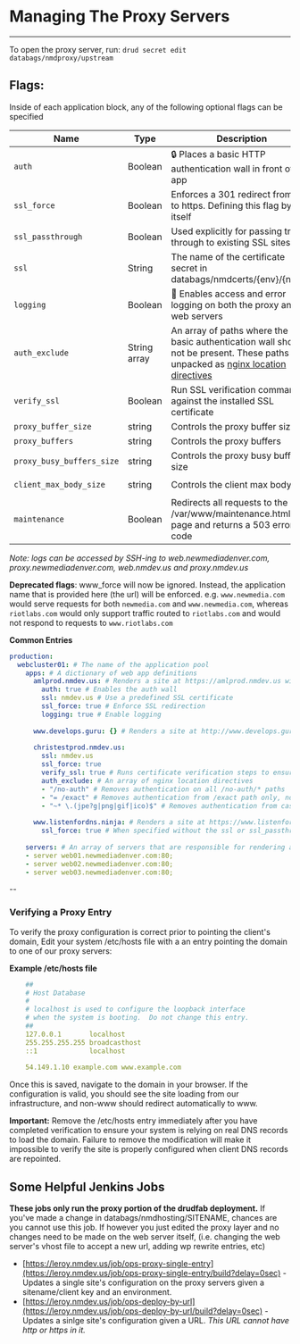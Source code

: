 # Managing The Proxy Servers
---

To open the proxy server, run: `drud secret edit databags/nmdproxy/upstream`

## Flags:
Inside of each application block, any of the following optional flags can be specified

| Name | Type  | Description | Example 
|------|-------|-------------|---------
| `auth` | Boolean | :lock: Places a basic HTTP authentication wall in front of the app | `auth: true` 
| `ssl_force` | Boolean | Enforces a 301 redirect from http to https. Defining this flag by itself  | `ssl_force: true`
| `ssl_passthrough` | Boolean | Used explicitly for passing traffic through to existing SSL sites | `ssl_passthrough: true`
| `ssl` | String | The name of the certificate secret in databags/nmdcerts/{env}/{name} | `ssl: "newmedia.com"`
| `logging` | Boolean | :page_with_curl: Enables access and error logging on both the proxy and web servers | `logging: true`
| `auth_exclude` | String array | An array of paths where the basic authentication wall should not be present. These paths are unpacked as [nginx location directives](https://www.digitalocean.com/community/tutorials/understanding-nginx-server-and-location-block-selection-algorithms#matching-location-blocks) | (Single line example, see multiline in the example below) - `auth_exclude: { '/not-auth', '/api', '/dumb_module_path' }` 
| `verify_ssl` | Boolean | Run SSL verification commands against the installed SSL certificate | `verify_ssl: true`
| `proxy_buffer_size` | string | Controls the proxy buffer size |  `proxy_buffer_size: "25m"`
| `proxy_buffers` | string | Controls the proxy buffers | `proxy_buffers: "8 25m"`
| `proxy_busy_buffers_size` | string | Controls the proxy busy buffers size | `proxy_busy_buffers_size: "25m"`
| `client_max_body_size` | string | Controls the client max body size | `client_max_body_size: "25m"`
| `maintenance` | Boolean | Redirects all requests to the /var/www/maintenance.html page and returns a 503 error code | `maintenance: true`

_Note: logs can be accessed by SSH-ing to web.newmediadenver.com, proxy.newmediadenver.com, web.nmdev.us and proxy.nmdev.us_

**Deprecated flags**:
www_force will now be ignored. Instead, the application name that is provided here (the url) will be enforced. e.g. `www.newmedia.com` would serve requests for both `newmedia.com` and `www.newmedia.com`, whereas `riotlabs.com` would only support traffic routed to `riotlabs.com` and would not respond to requests to `www.riotlabs.com`

**Common Entries**

```yaml
production:
  webcluster01: # The name of the application pool
    apps: # A dictionary of web app definitions
      amlprod.nmdev.us: # Renders a site at https://amlprod.nmdev.us with an authentication wall in front of it and logging turned on
        auth: true # Enables the auth wall
        ssl: nmdev.us # Use a predefined SSL certificate
        ssl_force: true # Enforce SSL redirection
        logging: true # Enable logging
     
      www.develops.guru: {} # Renders a site at http://www.develops.guru
      
      christestprod.nmdev.us:
        ssl: nmdev.us
        ssl_force: true
        verify_ssl: true # Runs certificate verification steps to ensure that the certificate is valid before deploying it
        auth_exclude: # An array of nginx location directives 
        - "/no-auth" # Removes authentication on all /no-auth/* paths
        - "= /exact" # Removes authentication from /exact path only, no sub paths
        - "~* \.(jpe?g|png|gif|ico)$" # Removes authentication from case-insensitive filenames (i.e. /tortoise.jpg and /FLOWER.PNG)
      
      www.listenfordns.ninja: # Renders a site at https://www.listenfordns.ninja with a Let's Encrypt SSL certificate
        ssl_force: true # When specified without the ssl or ssl_passthrough directive, this will apply for a Let's Encrypt certificate.
    
    servers: # An array of servers that are responsible for rendering and returning the website itself
    - server web01.newmediadenver.com:80;
    - server web02.newmediadenver.com:80;
    - server web03.newmediadenver.com:80;
```      

--
### Verifying a Proxy Entry
To verify the proxy configuration is correct prior to pointing the client's domain, Edit your system /etc/hosts file with a an entry pointing the domain to one of our proxy servers:

**Example /etc/hosts file**

```yaml
	##
	# Host Database
	#
	# localhost is used to configure the loopback interface
	# when the system is booting.  Do not change this entry.
	##
	127.0.0.1       localhost
	255.255.255.255 broadcasthost
	::1             localhost
 
	54.149.1.10 example.com www.example.com
```
Once this is saved, navigate to the domain in your browser. If the configuration is valid, you should see the site loading from our infrastructure, and non-www should redirect automatically to www.

**Important:** Remove the /etc/hosts entry immediately after you have completed verification to ensure your system is relying on real DNS records to load the domain. Failure to remove the modification will make it impossible to verify the site is properly configured when client DNS records are repointed.

## Some Helpful Jenkins Jobs
**These jobs only run the proxy portion of the drudfab deployment.** If you've made a change in databags/nmdhosting/SITENAME, chances are you cannot use this job. If however you just edited the proxy layer and no changes need to be made on the web server itself, (i.e. changing the web server's vhost file to accept a new url, adding wp rewrite entries, etc)

- [https://leroy.nmdev.us/job/ops-proxy-single-entry](https://leroy.nmdev.us/job/ops-proxy-single-entry/build?delay=0sec) - Updates a single site's configuration on the proxy servers given a sitename/client key and an environment.
- [https://leroy.nmdev.us/job/ops-deploy-by-url](https://leroy.nmdev.us/job/ops-deploy-by-url/build?delay=0sec) - Updates a sinlge site's configuration given a URL. _This URL cannot have http or https in it._

